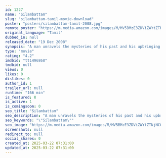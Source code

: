 ```yaml
---
id: 1227
name: "Silambattam"
slug: "silambattam-tamil-movie-download"
poster: "posters/silambattam-tamil-2008.jpg"
remote_poster: "https://m.media-amazon.com/images/M/MV5BMzE3ZDViZWYtZTNjNC00MWY0LWEwNjQtYzNkMzgxNTAzOWY3XkEyXkFqcGdeQXVyMTEzNzg0Mjkx._V1_SX300.jpg"
original_language: "Tamil"
dubbed_in: null
released_date: "19 Dec 2008"
synopsis: "A man unravels the mysteries of his past and his upbringing while settling a village feud."
type: "movie"
rating: "4.2"
imdbid: "tt1496868"
tmdbid: null
views: 0
likes: 0
dislikes: 0
author_id: 1
trailer_url: null
runtime: "166 min"
is_featured: 0
is_active: 1
is_comingsoon: 0
seo_title: "Silambattam"
seo_description: "A man unravels the mysteries of his past and his upbringing while settling a village feud."
seo_keywords: "\"Silambattam\""
seo_image: "https://m.media-amazon.com/images/M/MV5BMzE3ZDViZWYtZTNjNC00MWY0LWEwNjQtYzNkMzgxNTAzOWY3XkEyXkFqcGdeQXVyMTEzNzg0Mjkx._V1_SX300.jpg"
screenshots: null
redirect_to: null
social_shares: 0
created_at: 2025-03-22 07:31:00
updated_at: 2025-03-22 07:31:00
---
```


